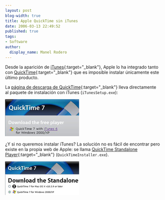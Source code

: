 ```yaml
---
layout: post
blog-width: true
title: Apple QuickTime sin iTunes
date: 2006-03-13 22:49:52
published: true
tags:
- Software
author:
  display_name: Manel Rodero
---
```


Desde la aparición de [iTunes][1]{:target="_blank"}, Apple lo ha integrado tanto con [QuickTime][2]{:target="_blank"} que es imposible instalar únicamente este último producto.

La [página de descarga de QuickTime][3]{:target="_blank"} lleva directamente al paquete de instalación con iTunes (`iTunesSetup.exe`):

![QT con iTunes][4]

¿Y si no queremos instalar iTunes? La solución no es fácil de encontrar pero existe en la propia web de Apple: se llama [QuickTime Standalone Player][5]{:target="_blank"} (`QuickTimeInstaller.exe`).

![QT Standalone][6]

[1]: http://www.apple.com/itunes/
[2]: http://www.apple.com/quicktime/
[3]: http://www.apple.com/quicktime/download/
[4]: /assets/img/blog/2006-03-13_image_1.jpg
[5]: http://www.apple.com/quicktime/download/standalone.html
[6]: /assets/img/blog/2006-03-13_image_2.jpg
